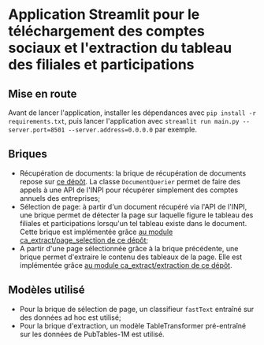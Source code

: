 # Application Streamlit pour le téléchargement des comptes sociaux et l'extraction du tableau des filiales et participations

## Mise en route

Avant de lancer l'application, installer les dépendances avec `pip install -r requirements.txt`, puis lancer l'application avec `streamlit run main.py --server.port=8501 --server.address=0.0.0.0` par exemple.

## Briques

- Récupération de documents: la brique de récupération de documents repose sur [ce dépôt](https://github.com/InseeFrLab/ca-document-querier/). La classe `DocumentQuerier` permet de faire des appels à une API de l'INPI pour récupérer simplement des comptes annuels des entreprises;
- Sélection de page: à partir d'un document récupéré via l'API de l'INPI, une brique permet de détecter la page sur laquelle figure le tableau des filiales et 
participations lorsqu'un tel tableau existe dans le document. Cette brique est implémentée grâce [au module ca_extract/page_selection de ce dépôt](https://github.com/InseeFrLab/extraction-comptes-sociaux/tree/19eb0a18c204ffe96df9440e07359694e4f086ac);
- A partir d'une page sélectionnée grâce à la brique précédente, une brique permet d'extraire le contenu des tableaux de la page. Elle est implémentée grâce 
[au module ca_extract/extraction de ce dépôt](https://github.com/InseeFrLab/extraction-comptes-sociaux/tree/19eb0a18c204ffe96df9440e07359694e4f086ac).

## Modèles utilisé

- Pour la brique de sélection de page, un classifieur `fastText` entraîné sur des données ad hoc est utilisé;
- Pour la brique d'extraction, un modèle TableTransformer pré-entraîné sur les données de PubTables-1M est utilisé.
